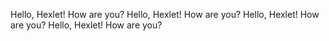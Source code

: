Hello, Hexlet! How are you?
Hello, Hexlet! How are you?
Hello, Hexlet! How are you?
Hello, Hexlet! How are you?
